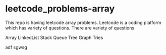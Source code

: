 # leetcode_problems-array
This repo is having leetcode array problems.
Leetcode is a coding platform which has variety of questions.
There are variety of questions

Array
LinkedList
Stack
Queue
Tree
Graph
Tries

adf
sgwsg
